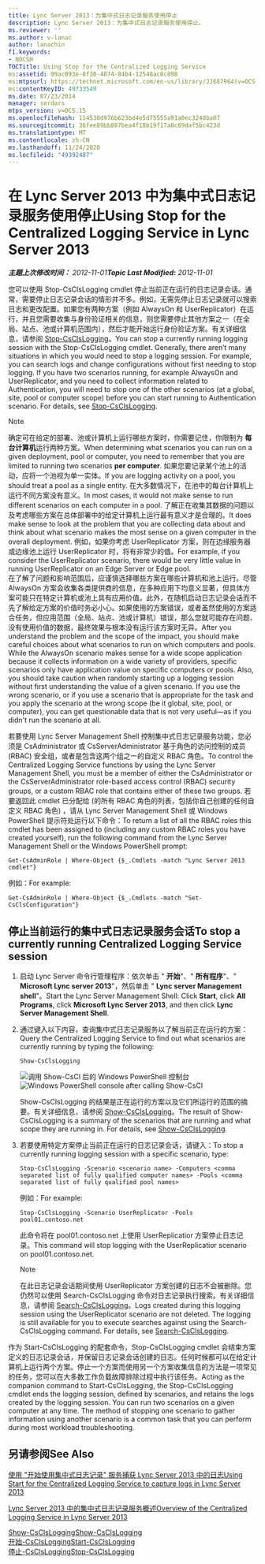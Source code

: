 ```yaml
---
title: Lync Server 2013：为集中式日志记录服务使用停止
description: Lync Server 2013：为集中式日志记录服务使用停止。
ms.reviewer: ''
ms.author: v-lanac
author: lanachin
f1.keywords:
- NOCSH
TOCTitle: Using Stop for the Centralized Logging Service
ms:assetid: 09ac093e-8f30-4874-84b4-12548ac8c898
ms:mtpsurl: https://technet.microsoft.com/en-us/library/JJ687964(v=OCS.15)
ms:contentKeyID: 49733549
ms.date: 07/23/2014
manager: serdars
mtps_version: v=OCS.15
ms.openlocfilehash: 114530d976b623bd4e5d75555a91a0ec3240ba07
ms.sourcegitcommit: 36fee89bb887bea4f18b19f17a8c69daf5bc423d
ms.translationtype: MT
ms.contentlocale: zh-CN
ms.lasthandoff: 11/24/2020
ms.locfileid: "49392487"
---
```

# <a name="using-stop-for-the-centralized-logging-service-in-lync-server-2013"></a><span data-ttu-id="e5dac-103">在 Lync Server 2013 中为集中式日志记录服务使用停止</span><span class="sxs-lookup"><span data-stu-id="e5dac-103">Using Stop for the Centralized Logging Service in Lync Server 2013</span></span>

<div data-xmlns="http://www.w3.org/1999/xhtml">

<div class="topic" data-xmlns="http://www.w3.org/1999/xhtml" data-msxsl="urn:schemas-microsoft-com:xslt" data-cs="https://msdn.microsoft.com/">

<div data-asp="https://msdn2.microsoft.com/asp">



</div>

<div id="mainSection">

<div id="mainBody"><span data-ttu-id="e5dac-104">

<span> </span></span><span class="sxs-lookup"><span data-stu-id="e5dac-104">

<span> </span></span></span>

<span data-ttu-id="e5dac-105">_**主题上次修改时间：** 2012-11-01_</span><span class="sxs-lookup"><span data-stu-id="e5dac-105">_**Topic Last Modified:** 2012-11-01_</span></span>

<span data-ttu-id="e5dac-p101">您可以使用 Stop-CsClsLogging cmdlet 停止当前正在运行的日志记录会话。通常，需要停止日志记录会话的情形并不多。例如，无需先停止日志记录就可以搜索日志和更改配置。如果您有两种方案（例如 AlwaysOn 和 UserReplicator）在运行，并且您需要收集与身份验证相关的信息，则您需要停止其他方案之一（在全局、站点、池或计算机范围内），然后才能开始运行身份验证方案。有关详细信息，请参阅 [Stop-CsClsLogging](https://docs.microsoft.com/powershell/module/skype/Stop-CsClsLogging)。</span><span class="sxs-lookup"><span data-stu-id="e5dac-p101">You can stop a currently running logging session with the Stop-CsClsLogging cmdlet. Generally, there aren’t many situations in which you would need to stop a logging session. For example, you can search logs and change configurations without first needing to stop logging. If you have two scenarios running, for example AlwaysOn and UserReplicator, and you need to collect information related to Authentication, you will need to stop one of the other scenarios (at a global, site, pool or computer scope) before you can start running to Authentication scenario. For details, see [Stop-CsClsLogging](https://docs.microsoft.com/powershell/module/skype/Stop-CsClsLogging).</span></span>

<div>


> [!NOTE]  
> <span data-ttu-id="e5dac-111">确定可在给定的部署、池或计算机上运行哪些方案时，你需要记住，你限制为 <STRONG>每台计算机</STRONG>运行两种方案。</span><span class="sxs-lookup"><span data-stu-id="e5dac-111">When determining what scenarios you can run on a given deployment, pool or computer, you need to remember that you are limited to running two scenarios <STRONG>per computer</STRONG>.</span></span> <span data-ttu-id="e5dac-112">如果您要记录某个池上的活动，应将一个池视为单一实体。</span><span class="sxs-lookup"><span data-stu-id="e5dac-112">If you are logging activity on a pool, you should treat a pool as a single entity.</span></span> <span data-ttu-id="e5dac-113">在大多数情况下，在池中的每台计算机上运行不同方案没有意义。</span><span class="sxs-lookup"><span data-stu-id="e5dac-113">In most cases, it would not make sense to run different scenarios on each computer in a pool.</span></span> <span data-ttu-id="e5dac-114">了解正在收集其数据的问题以及考虑哪些方案在总体部署中的给定计算机上运行最有意义才是合理的。</span><span class="sxs-lookup"><span data-stu-id="e5dac-114">It does make sense to look at the problem that you are collecting data about and think about what scenario makes the most sense on a given computer in the overall deployment.</span></span> <span data-ttu-id="e5dac-115">例如，如果你考虑 UserReplicator 方案，则在边缘服务器或边缘池上运行 UserReplicator 时，将有非常少的值。</span><span class="sxs-lookup"><span data-stu-id="e5dac-115">For example, if you consider the UserReplicator scenario, there would be very little value in running UserReplicator on an Edge Server or Edge pool.</span></span><BR><span data-ttu-id="e5dac-p103">在了解了问题和影响范围后，应谨慎选择哪些方案在哪些计算机和池上运行。尽管 AlwaysOn 方案会收集各类提供商的信息，在多种应用下均意义显著，但具体方案可能只在特定计算机或池上具有应用价值。此外，在随机启动日志记录会话而不先了解给定方案的价值时务必小心。如果使用的方案错误，或者虽然使用的方案适合任务，但应用范围（全局、站点、池或计算机）错误，那么您就可能存在问题、没有使用价值的数据，最终效果与根本没有运行该方案时无异。</span><span class="sxs-lookup"><span data-stu-id="e5dac-p103">After you understand the problem and the scope of the impact, you should make careful choices about what scenarios to run on which computers and pools. While the AlwaysOn scenario makes sense for a wide scope application because it collects information on a wide variety of providers, specific scenarios only have application value on specific computers or pools. Also, you should take caution when randomly starting up a logging session without first understanding the value of a given scenario. If you use the wrong scenario, or if you use a scenario that is appropriate for the task and you apply the scenario at the wrong scope (be it global, site, pool, or computer), you can get questionable data that is not very useful—as if you didn't run the scenario at all.</span></span>



</div>

<span data-ttu-id="e5dac-120">若要使用 Lync Server Management Shell 控制集中式日志记录服务功能，您必须是 CsAdministrator 或 CsServerAdministrator 基于角色的访问控制的成员 (RBAC) 安全组，或者是包含这两个组之一的自定义 RBAC 角色。</span><span class="sxs-lookup"><span data-stu-id="e5dac-120">To control the Centralized Logging Service functions by using the Lync Server Management Shell, you must be a member of either the CsAdministrator or the CsServerAdministrator role-based access control (RBAC) security groups, or a custom RBAC role that contains either of these two groups.</span></span> <span data-ttu-id="e5dac-121">若要返回此 cmdlet 已分配给 (的所有 RBAC 角色的列表，包括你自己创建的任何自定义 RBAC 角色) ，请从 Lync Server Management Shell 或 Windows PowerShell 提示符处运行以下命令：</span><span class="sxs-lookup"><span data-stu-id="e5dac-121">To return a list of all the RBAC roles this cmdlet has been assigned to (including any custom RBAC roles you have created yourself), run the following command from the Lync Server Management Shell or the Windows PowerShell prompt:</span></span>

    Get-CsAdminRole | Where-Object {$_.Cmdlets -match "Lync Server 2013 cmdlet"}

<span data-ttu-id="e5dac-122">例如：</span><span class="sxs-lookup"><span data-stu-id="e5dac-122">For example:</span></span>

    Get-CsAdminRole | Where-Object {$_.Cmdlets -match "Set-CsClsConfiguration"}

<div>

## <a name="to-stop-a-currently-running-centralized-logging-service-session"></a><span data-ttu-id="e5dac-123">停止当前运行的集中式日志记录服务会话</span><span class="sxs-lookup"><span data-stu-id="e5dac-123">To stop a currently running Centralized Logging Service session</span></span>

1.  <span data-ttu-id="e5dac-124">启动 Lync Server 命令行管理程序：依次单击 " **开始**"、" **所有程序**"、" **Microsoft Lync server 2013**"，然后单击 " **Lync server Management shell**"。</span><span class="sxs-lookup"><span data-stu-id="e5dac-124">Start the Lync Server Management Shell: Click **Start**, click **All Programs**, click **Microsoft Lync Server 2013**, and then click **Lync Server Management Shell**.</span></span>

2.  <span data-ttu-id="e5dac-125">通过键入以下内容，查询集中式日志记录服务以了解当前正在运行的方案：</span><span class="sxs-lookup"><span data-stu-id="e5dac-125">Query the Centralized Logging Service to find out what scenarios are currently running by typing the following:</span></span>
    
        Show-CsClsLogging
    
    <span data-ttu-id="e5dac-126">![调用 Show-CsCl 后的 Windows PowerShell 控制台](images/JJ687964.eb190c32-529c-4277-a731-52c47d22d8fa(OCS.15).jpg "调用 Show-CsCl 后的 Windows PowerShell 控制台")</span><span class="sxs-lookup"><span data-stu-id="e5dac-126">![Windows PowerShell console after calling Show-CsCl](images/JJ687964.eb190c32-529c-4277-a731-52c47d22d8fa(OCS.15).jpg "Windows PowerShell console after calling Show-CsCl")</span></span>
    
    <span data-ttu-id="e5dac-p105">Show-CsClsLogging 的结果是正在运行的方案以及它们所运行的范围的摘要。有关详细信息，请参阅 [Show-CsClsLogging](https://docs.microsoft.com/powershell/module/skype/Show-CsClsLogging)。</span><span class="sxs-lookup"><span data-stu-id="e5dac-p105">The result of Show-CsClsLogging is a summary of the scenarios that are running and what scope they are running in. For details, see [Show-CsClsLogging](https://docs.microsoft.com/powershell/module/skype/Show-CsClsLogging).</span></span>

3.  <span data-ttu-id="e5dac-129">若要使用特定方案停止当前正在运行的日志记录会话，请键入：</span><span class="sxs-lookup"><span data-stu-id="e5dac-129">To stop a currently running logging session with a specific scenario, type:</span></span>
    
        Stop-CsClsLogging -Scenario <scenario name> -Computers <comma separated list of fully qualified computer names> -Pools <comma separated list of fully qualified pool names>
    
    <span data-ttu-id="e5dac-130">例如：</span><span class="sxs-lookup"><span data-stu-id="e5dac-130">For example:</span></span>
    
        Stop-CsClsLogging -Scenario UserReplicator -Pools pool01.contoso.net
    
    <span data-ttu-id="e5dac-131">此命令将在 pool01.contoso.net 上使用 UserReplicatior 方案停止日志记录。</span><span class="sxs-lookup"><span data-stu-id="e5dac-131">This command will stop logging with the UserReplicatior scenario on pool01.contoso.net.</span></span>
    
    <div>
    

    > [!NOTE]  
    > <span data-ttu-id="e5dac-p106">在此日志记录会话期间使用 UserReplicator 方案创建的日志不会被删除。您仍然可以使用 Search-CsClsLogging 命令对日志记录执行搜索。有关详细信息，请参阅 <A href="https://docs.microsoft.com/powershell/module/skype/Search-CsClsLogging">Search-CsClsLogging</A>。</span><span class="sxs-lookup"><span data-stu-id="e5dac-p106">Logs created during this logging session using the UserReplicator scenario are not deleted. The logging is still available for you to execute searches against using the Search-CsClsLogging command. For details, see <A href="https://docs.microsoft.com/powershell/module/skype/Search-CsClsLogging">Search-CsClsLogging</A>.</span></span>

    
    </div>

<span data-ttu-id="e5dac-p107">作为 Start-CsClsLogging 的配套命令，Stop-CsClsLogging cmdlet 会结束方案定义的日志记录会话，并保留日志记录会话创建的日志。任何时候都可以在给定计算机上运行两个方案。停止一个方案而使用另一个方案收集信息的方法是一项常见的任务，您可以在大多数工作负载故障排除过程中执行该任务。</span><span class="sxs-lookup"><span data-stu-id="e5dac-p107">Acting as the companion command to Start-CsClsLogging, the Stop-CsClsLogging cmdlet ends the logging session, defined by scenarios, and retains the logs created by the logging session. You can run two scenarios on a given computer at any time. The method of stopping one scenario to gather information using another scenario is a common task that you can perform during most workload troubleshooting.</span></span>

</div>

<div>

## <a name="see-also"></a><span data-ttu-id="e5dac-138">另请参阅</span><span class="sxs-lookup"><span data-stu-id="e5dac-138">See Also</span></span>


[<span data-ttu-id="e5dac-139">使用 "开始使用集中式日志记录" 服务捕获 Lync Server 2013 中的日志</span><span class="sxs-lookup"><span data-stu-id="e5dac-139">Using Start for the Centralized Logging Service to capture logs in Lync Server 2013</span></span>](lync-server-2013-using-start-for-the-centralized-logging-service-to-capture-logs.md)  


[<span data-ttu-id="e5dac-140">Lync Server 2013 中的集中式日志记录服务概述</span><span class="sxs-lookup"><span data-stu-id="e5dac-140">Overview of the Centralized Logging Service in Lync Server 2013</span></span>](lync-server-2013-overview-of-the-centralized-logging-service.md)  


[<span data-ttu-id="e5dac-141">Show-CsClsLogging</span><span class="sxs-lookup"><span data-stu-id="e5dac-141">Show-CsClsLogging</span></span>](https://docs.microsoft.com/powershell/module/skype/Show-CsClsLogging)  
[<span data-ttu-id="e5dac-142">开始-CsClsLogging</span><span class="sxs-lookup"><span data-stu-id="e5dac-142">Start-CsClsLogging</span></span>](https://docs.microsoft.com/powershell/module/skype/Start-CsClsLogging)  
[<span data-ttu-id="e5dac-143">停止-CsClsLogging</span><span class="sxs-lookup"><span data-stu-id="e5dac-143">Stop-CsClsLogging</span></span>](https://docs.microsoft.com/powershell/module/skype/Stop-CsClsLogging)  
  

<span data-ttu-id="e5dac-144"></div>

</div>

<span> </span>

</div>

</div>

</span><span class="sxs-lookup"><span data-stu-id="e5dac-144"></div>

</div>

<span> </span>

</div>

</div>

</span></span></div>

